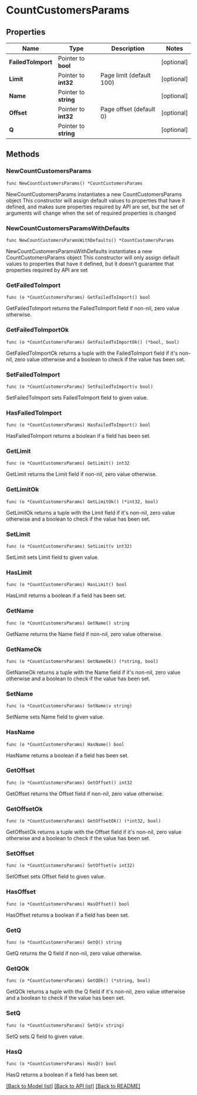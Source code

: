 # CountCustomersParams

## Properties

Name | Type | Description | Notes
------------ | ------------- | ------------- | -------------
**FailedToImport** | Pointer to **bool** |  | [optional] 
**Limit** | Pointer to **int32** | Page limit (default 100) | [optional] 
**Name** | Pointer to **string** |  | [optional] 
**Offset** | Pointer to **int32** | Page offset (default 0) | [optional] 
**Q** | Pointer to **string** |  | [optional] 

## Methods

### NewCountCustomersParams

`func NewCountCustomersParams() *CountCustomersParams`

NewCountCustomersParams instantiates a new CountCustomersParams object
This constructor will assign default values to properties that have it defined,
and makes sure properties required by API are set, but the set of arguments
will change when the set of required properties is changed

### NewCountCustomersParamsWithDefaults

`func NewCountCustomersParamsWithDefaults() *CountCustomersParams`

NewCountCustomersParamsWithDefaults instantiates a new CountCustomersParams object
This constructor will only assign default values to properties that have it defined,
but it doesn't guarantee that properties required by API are set

### GetFailedToImport

`func (o *CountCustomersParams) GetFailedToImport() bool`

GetFailedToImport returns the FailedToImport field if non-nil, zero value otherwise.

### GetFailedToImportOk

`func (o *CountCustomersParams) GetFailedToImportOk() (*bool, bool)`

GetFailedToImportOk returns a tuple with the FailedToImport field if it's non-nil, zero value otherwise
and a boolean to check if the value has been set.

### SetFailedToImport

`func (o *CountCustomersParams) SetFailedToImport(v bool)`

SetFailedToImport sets FailedToImport field to given value.

### HasFailedToImport

`func (o *CountCustomersParams) HasFailedToImport() bool`

HasFailedToImport returns a boolean if a field has been set.

### GetLimit

`func (o *CountCustomersParams) GetLimit() int32`

GetLimit returns the Limit field if non-nil, zero value otherwise.

### GetLimitOk

`func (o *CountCustomersParams) GetLimitOk() (*int32, bool)`

GetLimitOk returns a tuple with the Limit field if it's non-nil, zero value otherwise
and a boolean to check if the value has been set.

### SetLimit

`func (o *CountCustomersParams) SetLimit(v int32)`

SetLimit sets Limit field to given value.

### HasLimit

`func (o *CountCustomersParams) HasLimit() bool`

HasLimit returns a boolean if a field has been set.

### GetName

`func (o *CountCustomersParams) GetName() string`

GetName returns the Name field if non-nil, zero value otherwise.

### GetNameOk

`func (o *CountCustomersParams) GetNameOk() (*string, bool)`

GetNameOk returns a tuple with the Name field if it's non-nil, zero value otherwise
and a boolean to check if the value has been set.

### SetName

`func (o *CountCustomersParams) SetName(v string)`

SetName sets Name field to given value.

### HasName

`func (o *CountCustomersParams) HasName() bool`

HasName returns a boolean if a field has been set.

### GetOffset

`func (o *CountCustomersParams) GetOffset() int32`

GetOffset returns the Offset field if non-nil, zero value otherwise.

### GetOffsetOk

`func (o *CountCustomersParams) GetOffsetOk() (*int32, bool)`

GetOffsetOk returns a tuple with the Offset field if it's non-nil, zero value otherwise
and a boolean to check if the value has been set.

### SetOffset

`func (o *CountCustomersParams) SetOffset(v int32)`

SetOffset sets Offset field to given value.

### HasOffset

`func (o *CountCustomersParams) HasOffset() bool`

HasOffset returns a boolean if a field has been set.

### GetQ

`func (o *CountCustomersParams) GetQ() string`

GetQ returns the Q field if non-nil, zero value otherwise.

### GetQOk

`func (o *CountCustomersParams) GetQOk() (*string, bool)`

GetQOk returns a tuple with the Q field if it's non-nil, zero value otherwise
and a boolean to check if the value has been set.

### SetQ

`func (o *CountCustomersParams) SetQ(v string)`

SetQ sets Q field to given value.

### HasQ

`func (o *CountCustomersParams) HasQ() bool`

HasQ returns a boolean if a field has been set.


[[Back to Model list]](../README.md#documentation-for-models) [[Back to API list]](../README.md#documentation-for-api-endpoints) [[Back to README]](../README.md)


